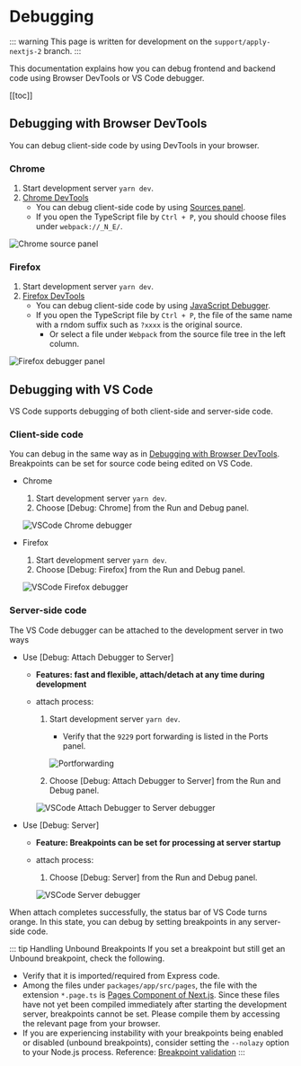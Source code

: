 # Debugging

::: warning
This page is written for development on the `support/apply-nextjs-2` branch.
:::

This documentation explains how you can debug frontend and backend code using Browser DevTools or VS Code debugger.

[[toc]]

## Debugging with Browser DevTools

You can debug client-side code by using DevTools in your browser.

### Chrome

1. Start development server `yarn dev`.
1. [Chrome DevTools](https://developer.chrome.com/docs/devtools/)
    - You can debug client-side code by using [Sources panel](https://developer.chrome.com/docs/devtools/javascript/sources/).
    - If you open the TypeScript file by `Ctrl + P`, you should choose files under `webpack://_N_E/`.

![Chrome source panel](/assets/images/debugging-chrome-source-panel.png)

### Firefox

1. Start development server `yarn dev`.
1. [Firefox DevTools](https://developer.mozilla.org/ja/docs/Learn/Common_questions/What_are_browser_developer_tools)
    - You can debug client-side code by using [JavaScript Debugger](https://firefox-source-docs.mozilla.org/devtools-user/debugger/).
    - If you open the TypeScript file by `Ctrl + P`, the file of the same name with a rndom suffix such as `?xxxx` is the original source.
        - Or select a file under `Webpack` from the source file tree in the left column.

![Firefox debugger panel](/assets/images/debugging-firefox-debugger-panel.png)

## Debugging with VS Code

VS Code supports debugging of both client-side and server-side code.

### Client-side code

You can debug in the same way as in [Debugging with Browser DevTools](#debugging-with-browser-devtools).
Breakpoints can be set for source code being edited on VS Code.

- Chrome
    1. Start development server `yarn dev`.
    1. Choose [Debug: Chrome] from the Run and Debug panel.

    ![VSCode Chrome debugger](/assets/images/debugging-vscode-chrome-debugger.png)

- Firefox
    1. Start development server `yarn dev`.
    1. Choose [Debug: Firefox] from the Run and Debug panel.

    ![VSCode Firefox debugger](/assets/images/debugging-vscode-firefox-debugger.png)

### Server-side code

The VS Code debugger can be attached to the development server in two ways

- Use [Debug: Attach Debugger to Server]
    - **Features: fast and flexible, attach/detach at any time during development**
    - attach process:
        1. Start development server `yarn dev`.
            - Verify that the `9229` port forwarding is listed in the Ports panel.

            ![Portforwarding](/assets/images/debugging-portforwarding.png)

        1. Choose [Debug: Attach Debugger to Server] from the Run and Debug panel.

        ![VSCode Attach Debugger to Server debugger](/assets/images/debugging-vscode-attach-debugger-to-server-debugger.png)

- Use [Debug: Server]
    - **Feature: Breakpoints can be set for processing at server startup**
    - attach process:
        1. Choose [Debug: Server] from the Run and Debug panel.

        ![VSCode Server debugger](/assets/images/debugging-vscode-server-debugger.png)

When attach completes successfully, the status bar of VS Code turns orange. In this state, you can debug by setting breakpoints in any server-side code.

::: tip Handling Unbound Breakpoints
If you set a breakpoint but still get an Unbound breakpoint, check the following.

- Verify that it is imported/required from Express code.
- Among the files under `packages/app/src/pages`, the file with the extension `*.page.ts` is [Pages Component of Next.js](https://nextjs.org/docs/basic-features/pages).
Since these files have not yet been compiled immediately after starting the development server, breakpoints cannot be set. Please compile them by accessing the relevant page from your browser.
- If you are experiencing instability with your breakpoints being enabled or disabled (unbound breakpoints), consider setting the `--nolazy` option to your Node.js process. 
Reference: [Breakpoint validation](https://code.visualstudio.com/docs/nodejs/nodejs-debugging#_breakpoint-validation)
:::
